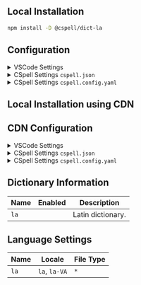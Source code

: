 ## Local Installation

```sh
npm install -D @cspell/dict-la
```

## Configuration

<details>
<summary>VSCode Settings</summary>

Add the following to your VSCode settings:

**`.vscode/settings.json`**

```jsonc
{
  "cSpell.import": ["@cspell/dict-la/cspell-ext.json"],
  "cSpell.language": "la, la-VA",
}
```

</details>

<details>
<summary>CSpell Settings <code>cspell.json</code></summary>

**`cspell.json`**

```jsonc
{
  "import": ["@cspell/dict-la/cspell-ext.json"],
  "language": "la, la-VA",
}
```

</details>

<details>
<summary>CSpell Settings <code>cspell.config.yaml</code></summary>

**`cspell.config.yaml`**

```yaml
import:
  - '@cspell/dict-la/cspell-ext.json'
language: la, la-VA
```

</details>

## Local Installation using CDN

## CDN Configuration

<details>
<summary>VSCode Settings</summary>

Add the following to your VSCode settings:

**`.vscode/settings.json`**

```jsonc
{
  "cSpell.import": ["https://cdn.jsdelivr.net/npm/@cspell/dict-la/cspell-ext.json"],
  "cSpell.language": "la, la-VA",
}
```

</details>

<details>
<summary>CSpell Settings <code>cspell.json</code></summary>

**`cspell.json`**

```jsonc
{
  "import": ["https://cdn.jsdelivr.net/npm/@cspell/dict-la/cspell-ext.json"],
  "language": "la, la-VA",
}
```

</details>

<details>
<summary>CSpell Settings <code>cspell.config.yaml</code></summary>

**`cspell.config.yaml`**

```yaml
import:
  - https://cdn.jsdelivr.net/npm/@cspell/dict-la/cspell-ext.json
language: la, la-VA
```

</details>

## Dictionary Information

| Name | Enabled | Description       |
| ---- | ------- | ----------------- |
| `la` |         | Latin dictionary. |

## Language Settings

| Name | Locale        | File Type |
| ---- | ------------- | --------- |
| `la` | `la`, `la-VA` | `*`       |
